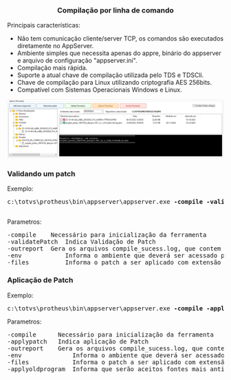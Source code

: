 <h3 align="center">Compilação por linha de comando</h3>

Principais características:

- Não tem comunicação cliente/server TCP, os comandos são executados diretamente no AppServer.
- Ambiente simples que necessita apenas do appre, binário do appserver e arquivo de configuração "appserver.ini".
- Compilação mais rápida.
- Suporte a atual chave de compilação utilizada pelo TDS e TDSCli.
- Chave de compilação para Linux utilizando criptografia AES 256bits.
- Compatível com Sistemas Operacionais Windows e Linux.

<img src="compilar.png">

<h3 align="left">Validando um patch</h3>

Exemplo: 
<pre>
c:\totvs\protheus\bin\appserver\appserver.exe <b>-compile</b> <b>-validatepatch</b> <b>-outreport</b> -env=<b>NomeAmbiente</b> -files=<b>c:\totvs\atualizacoes\projeto_piloto_16674742_dtexpro-457_12_1_2310_tttm120_hp.ptm</b>
  </pre>

Parametros:
<pre>
-compile	Necessário para inicialização da ferramenta
-validatePatch	Indica Validação de Patch
-outreport	Gera os arquivos compile_sucess.log, que contem a lista de fontes compilados com sucesso no formato do arquivo .lst, e compile_errors.log, que contem a lista de fontes não compilados e os erros de compilação. 
-env	        Informa o ambiente que deverá ser acessado para compilação.
-files          Informa o patch a ser aplicado com extensão  ("PTM", "UPD" E "PAK").
</pre>

<h3 align="left">Aplicação de Patch</h3>

Exemplo:
<pre>
c:\totvs\protheus\bin\appserver\appserver.exe <b>-compile</b> <b>-applypatch</b> <b>-outreport</b> -env=<b>NomeAmbiente</b> -files=<b>c:\totvs\atualizacoes\projeto_piloto_16674742_dtexpro-457_12_1_2310_tttm120_hp.ptm</b>
</pre>

Parametros:
<pre>
-compile	  Necessário para inicialização da ferramenta
-applypatch	  Indica aplicação de Patch
-outreport	  Gera os arquivos compile_sucess.log, que contem a lista de fontes compilados com sucesso no formato do arquivo .lst, e compile_errors.log, que contem a lista de fontes não compilados e os erros de compilação. 
-env	          Informa o ambiente que deverá ser acessado para compilação.
-files            Informa o patch a ser aplicado com extensão  ("PTM", "UPD" E "PAK").
-applyoldprogram  Informa que serão aceitos fontes mais antigos que o RPO. Por default, aceita somente os fontes mais novos.
</pre>

